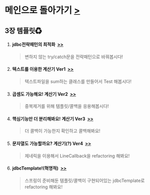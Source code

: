 
<h1>메인으로 돌아가기 <a href="https://github.com/EungyuCho/toby_spring_pract">></a></h1>
<h2>3장 템플릿♻</h2>
<ol>
    <li>
        <h4>jdbc전략패턴의 최적화&nbsp&nbsp<a href="https://github.com/EungyuCho/toby_spring_pract/commit/74b2b8af2675cda0dee6b6e5a89aeeaf22ed6f77">>></a></h4>
        <BlockQuote>
           변하지 않는 try/catch문을 전략패턴으로 바꿔봅시다!  
        </BlockQuote>
    </li>
    <li>
        <h4>텍스트를 이용한 계산기 Ver1&nbsp&nbsp<a href="https://github.com/EungyuCho/toby_spring_pract/commit/29ece0bf233926c1c5158f1034fbd912a6a71af9">>></a></h4>
        <BlockQuote>
           텍스트파일을 sum하는 클래스를 만들어서 Test 해봅시다!
        </BlockQuote>
    </li>
    <li>
        <h4>곱셈도 가능해요! 계산기 Ver2&nbsp&nbsp<a href="https://github.com/EungyuCho/toby_spring_pract/commit/6df012d87e7847f9db97aec94c804bbafea1cde7">>></a></h4>
        <BlockQuote>
           중복제거를 위해 템플릿/콜백을 응용해봅시다!
        </BlockQuote>
    </li>    
    <li>
        <h4>핵심기능만 더 분리해봐요! 계산기 Ver3&nbsp&nbsp<a href="https://github.com/EungyuCho/toby_spring_pract/commit/1d167c84541fd80c0e586b4a2c88781fbf443e0d">>></a></h4>
        <BlockQuote>
           더 콜백이 가능한지 확인하고 콜백해봐요!
        </BlockQuote>
    </li>
    <li>
        <h4>문자열도 가능할까요? 계산기(?) Ver4&nbsp&nbsp<a href="https://github.com/EungyuCho/toby_spring_pract/commit/7f00fedce632caa7099b111bcd293d2938eaf80e">>></a></h4>
        <BlockQuote>
           제네릭을 이용해서 LineCallback을 refactoring 해봐요!
        </BlockQuote>
    </li> 
    <li>
        <h4>jdbcTemplate!(혁명적)&nbsp&nbsp<a href="https://github.com/EungyuCho/toby_spring_pract/commit/cc013cd9a73df9e6be51ed02f967504487093479">>></a></h4>
        <BlockQuote>
           스프링이 준비해둔 템플릿/콜백이 구현되어있는 jdbcTemplate로 refactoring 해봐요!
        </BlockQuote>
    </li>
</ol>


